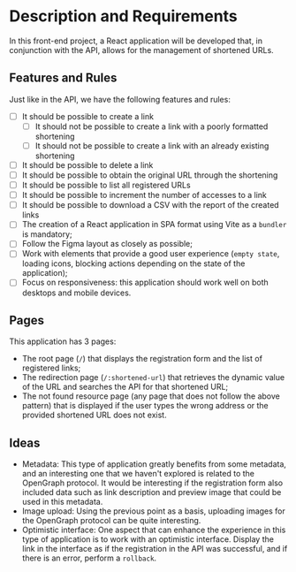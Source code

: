 # Description and Requirements
In this front-end project, a React application will be developed that, in conjunction with the API, allows for the management of shortened URLs.

## Features and Rules

Just like in the API, we have the following features and rules:

- [ ]  It should be possible to create a link
    - [ ]  It should not be possible to create a link with a poorly formatted shortening
    - [ ]  It should not be possible to create a link with an already existing shortening
- [ ]  It should be possible to delete a link
- [ ]  It should be possible to obtain the original URL through the shortening
- [ ]  It should be possible to list all registered URLs
- [ ]  It should be possible to increment the number of accesses to a link
- [ ]  It should be possible to download a CSV with the report of the created links
- [ ]  The creation of a React application in SPA format using Vite as a `bundler` is mandatory;
- [ ]  Follow the Figma layout as closely as possible;
- [ ]  Work with elements that provide a good user experience (`empty state`, loading icons, blocking actions depending on the state of the application);
- [ ]  Focus on responsiveness: this application should work well on both desktops and mobile devices.

## Pages

This application has 3 pages:

- The root page (`/`) that displays the registration form and the list of registered links;
- The redirection page (`/:shortened-url`) that retrieves the dynamic value of the URL and searches the API for that shortened URL;
- The not found resource page (any page that does not follow the above pattern) that is displayed if the user types the wrong address or the provided shortened URL does not exist.

## Ideas

- Metadata: This type of application greatly benefits from some metadata, and an interesting one that we haven't explored is related to the OpenGraph protocol. It would be interesting if the registration form also included data such as link description and preview image that could be used in this metadata.
- Image upload: Using the previous point as a basis, uploading images for the OpenGraph protocol can be quite interesting.
- Optimistic interface: One aspect that can enhance the experience in this type of application is to work with an optimistic interface. Display the link in the interface as if the registration in the API was successful, and if there is an error, perform a `rollback`.